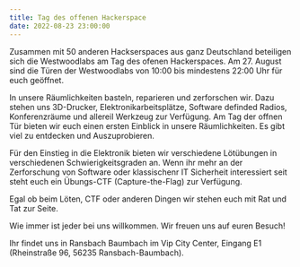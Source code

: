 ```yaml
---
title: Tag des offenen Hackerspace
date: 2022-08-23 23:00:00
---
```


Zusammen mit 50 anderen Hackserspaces aus ganz Deutschland beteiligen sich die Westwoodlabs am Tag des ofenen Hackerspaces. Am 27. August sind die Türen der Westwoodlabs von 10:00 bis mindestens 22:00 Uhr für euch geöffnet.

In unsere Räumlichkeiten basteln, reparieren und zerforschen wir. Dazu stehen uns 3D-Drucker, Elektronikarbeitsplätze, Software definded Radios, Konferenzräume und allereil Werkzeug zur Verfügung. Am Tag der offnen Tür bieten wir euch einen ersten Einblick in unsere Räumlichkeiten. Es gibt viel zu entdecken und Auszuprobieren. 

 Für den Einstieg in die Elektronik bieten wir verschiedene Lötübungen in verschiedenen Schwierigkeitsgraden an.  Wenn ihr mehr an der Zerforschung von Software oder klassischenr IT Sicherheit interessiert seit steht euch ein Übungs-CTF (Capture-the-Flag) zur Verfügung. 
 
 Egal ob beim Löten, CTF oder anderen Dingen wir stehen euch mit Rat und Tat zur Seite.  
 
 Wie immer ist jeder bei uns willkommen. Wir freuen uns auf euren Besuch! 

Ihr findet uns in Ransbach Baumbach im Vip City Center, Eingang E1 (Rheinstraße 96, 56235 Ransbach-Baumbach).
